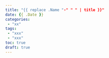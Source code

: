 ```yaml
---
title: "{{ replace .Name "-" " " | title }}"
date: {{ .Date }}
categories:
 - "xx"
tags:
 - "xxx"
 - "xxx"
toc: true
draft: true
---
```



<!--more-->